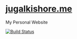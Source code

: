 # [jugalkishore.me](https://jugalkishore.me)
My Personal Website

[![Build Status](https://crazyuploader.semaphoreci.com/badges/jugalkishore.me.svg)](https://crazyuploader.semaphoreci.com/projects/jugalkishore.me)
